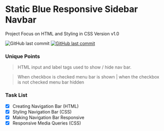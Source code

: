 # Static Blue Responsive Sidebar Navbar

Project Focus on HTML and Styling in CSS Version v1.0

<img alt="GitHub last commit" src="https://img.shields.io/github/last-commit/mogrady-git/Responsive-Navbar-Collection">
<a href="https://mogrady-git.github.io/Responsive-Navbar-Collection/"><img alt="GitHub last commit" src="https://img.shields.io/badge/Version%201.0-Launch%20Website-green"></a>

### Unique Points

> HTML input and label tags used to show / hide nav bar.

> When checkbox is checked menu bar is shown | when the checkbox is not checked menu bar hidden

### Task List

- [x] Creating Navigation Bar (HTML)
- [x] Styling Navigation Bar (CSS)
- [x] Making Navigation Bar Responsive
- [x] Responsive Media Queries (CSS)
